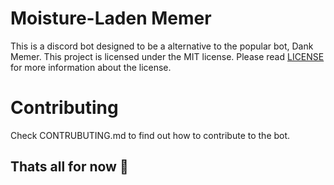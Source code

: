 # Moisture-Laden Memer
This is a discord bot designed to be a alternative to the popular bot, Dank Memer. This project is licensed under the MIT license. Please read [LICENSE](https://github.com/JoyfulReaper/Moisture-Laden-Memer/blob/main/LICENSE) for more information about the license. 
# Contributing
Check CONTRUBUTING.md to find out how to contribute to the bot.
## Thats all for now :wave: